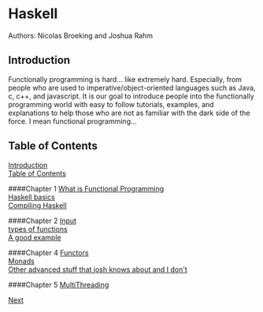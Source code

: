 Haskell
=======

Authors: Nicolas Broeking and Joshua Rahm


Introduction
------------

Functionally programming is hard... like extremely hard. Especially, from people who are used to imperative/object-oriented languages such as Java, c, c++, and javascript. It is our goal to introduce people into the functionally programming world with easy to follow tutorials, examples, and explanations to help those who are not as familiar with the dark side of the force. I mean functional programming… 

Table of Contents
-----------------

[Introduction](README.md)  
[Table of Contents](README.md)  

####Chapter 1
[What is Functional Programming](./presentation/FunctionalProgramming.md)  
[Haskell basics](./presentation/BasicHaskell.md)  
[Compiling Haskell](./presentation/CompilingHaskell.md)  
	
####Chapter 2
[Input](./presentation/Input.md)  
[types of functions](./presentation/functions.md)  
[A good example](./presentation/whatever.md)  

####Chapter 4
[Functors](./presentation/Functors.md)  
[Monads](./presentation/Monads.md)  
[Other advanced stuff that josh knows about and I don't](./presentation/stuff)  

####Chapter 5
[MultiThreading](./presentation/MultiThreading.md)  


<!---
At the bottom of every page we need a next and previous button 
-->
[Next](./prsentation/FunctionalProgramming.md)

